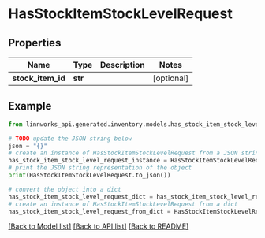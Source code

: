 # HasStockItemStockLevelRequest


## Properties

Name | Type | Description | Notes
------------ | ------------- | ------------- | -------------
**stock_item_id** | **str** |  | [optional] 

## Example

```python
from linnworks_api.generated.inventory.models.has_stock_item_stock_level_request import HasStockItemStockLevelRequest

# TODO update the JSON string below
json = "{}"
# create an instance of HasStockItemStockLevelRequest from a JSON string
has_stock_item_stock_level_request_instance = HasStockItemStockLevelRequest.from_json(json)
# print the JSON string representation of the object
print(HasStockItemStockLevelRequest.to_json())

# convert the object into a dict
has_stock_item_stock_level_request_dict = has_stock_item_stock_level_request_instance.to_dict()
# create an instance of HasStockItemStockLevelRequest from a dict
has_stock_item_stock_level_request_from_dict = HasStockItemStockLevelRequest.from_dict(has_stock_item_stock_level_request_dict)
```
[[Back to Model list]](../README.md#documentation-for-models) [[Back to API list]](../README.md#documentation-for-api-endpoints) [[Back to README]](../README.md)



